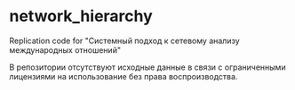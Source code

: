 # network_hierarchy
Replication code for "Системный подход к сетевому анализу международных отношений"

В репозитории отсутствуют исходные данные в связи с ограниченными лицензиями на использование без права воспроизводства.
